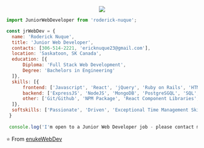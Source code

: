 


<p align="center">
  <img src="https://github.com/thompsonemerson/thompsonemerson/raw/master/cover-thompson.png" />
</p>

```js
import JuniorWebDeveloper from 'roderick-nuque';

const jrWebDev = {
  name: 'Roderick Nuque',
  title: 'Junior Web Developer',
  contacts: [306-514-2221, 'ericknuque23@gmail.com'],
  location: 'Saskatoon, SK Canada',
  education: [{
      Diploma: 'Full Stack Web Development', 
      Degree: 'Bachelors in Engineering'
  ]},
  skills: [{
      frontend: ['Javascript', 'React', 'jQuery', 'Ruby on Rails', 'HTML', 'CSS', 'Bootstrap'],
      backend: ['ExpressJS', 'NodeJS', 'MongoDB', 'PostgreSGQL', 'SQL', 'mySQL'],
      other: ['Git/Github', 'NPM Package', 'React Component Libraries', 'Responsive Web Design', Web Dev Tools', 'JEST', 'Storybook', 'RSpec', 'Postman']
  ]},
  softskills: ['Passionate', 'Driven', 'Exceptional Time Management Skills', 'Fast Learner', 'Love to Solve Real World Problem', 'Excellent Communication                 Skills', 'Team Player', 'Always Excited to Learn New Things']                  
 }
 
 console.log('I'm open to a Junior Web Developer job - please contact me!');

```

⭐️ From [enukeWebDev](https://github.com/enukeWebDev)
<!--
**enukeWebDev/enukeWebDev** is a ✨ _special_ ✨ repository because its `README.md` (this file) appears on your GitHub profile.

Here are some ideas to get you started:

- 🔭 I’m currently attending the Lighthouse Labs Bootcamp. 
- 🌱 I’m currently learning Web Development. 
- 👯 I’m looking to collaborate on real world projects to enhance my skill set.
- 🤔 I’m looking for help with connecting / networking in Web Develpoment industry.
- 💬 Ask me about my learning journey and my career change from Federal Government Employee (Operations Superintendent - 14 years) to aspiring Web Developer.
- 📫 How to reach me: 
  * Email: enuke4@gmail.com
  * Celphone #: (306) 514-2221
- 😄 Pronouns: He
- ⚡ Fun fact:
  * LOVE running & food
  * Crypto enthusiast
-->
